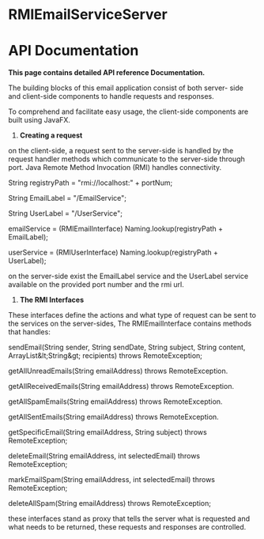 # RMIEmailServiceServer
# API Documentation

**This page contains detailed API reference Documentation.**

The building blocks of this email application consist of both server- side and client-side components to handle requests and responses.

To comprehend and facilitate easy usage, the client-side components are built using JavaFX.

1. **Creating a request**

on the client-side, a request sent to the server-side is handled by the request handler methods which communicate to the server-side through port. Java Remote Method Invocation (RMI) handles connectivity.

String registryPath = &quot;rmi://localhost:&quot; + portNum;

String EmailLabel = &quot;/EmailService&quot;;

String UserLabel = &quot;/UserService&quot;;

emailService = (RMIEmailInterface) Naming.lookup(registryPath + EmailLabel);

userService = (RMIUserInterface) Naming.lookup(registryPath + UserLabel);

on the server-side exist the EmailLabel service and the UserLabel service available on the provided port number and the rmi url.

1. **The RMI Interfaces**

These interfaces define the actions and what type of request can be sent to the services on the server-sides, The RMIEmailInterface contains methods that handles:

sendEmail(String sender, String sendDate, String subject, String content, ArrayList\&lt;String\&gt; recipients) throws RemoteException;

getAllUnreadEmails(String emailAddress) throws RemoteException.

getAllReceivedEmails(String emailAddress) throws RemoteException.

getAllSpamEmails(String emailAddress) throws RemoteException.

getAllSentEmails(String emailAddress) throws RemoteException.

getSpecificEmail(String emailAddress, String subject) throws RemoteException;

deleteEmail(String emailAddress, int selectedEmail) throws RemoteException;

markEmailSpam(String emailAddress, int selectedEmail) throws RemoteException;

deleteAllSpam(String emailAddress) throws RemoteException;

these interfaces stand as proxy that tells the server what is requested and what needs to be returned, these requests and responses are controlled.
